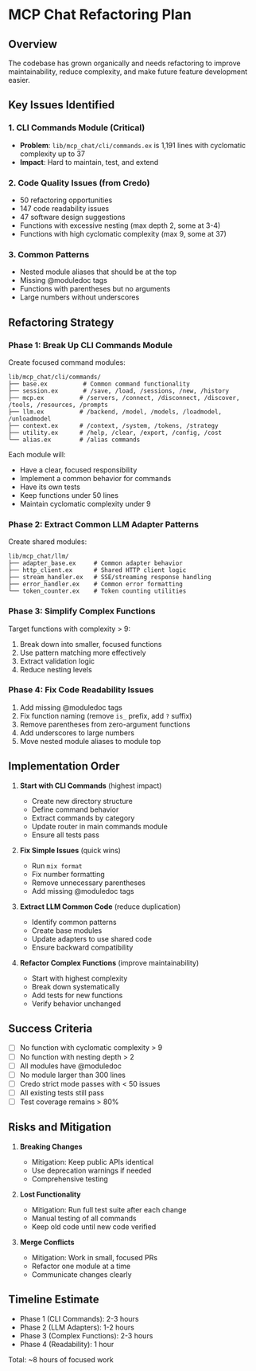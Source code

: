 # MCP Chat Refactoring Plan

## Overview
The codebase has grown organically and needs refactoring to improve maintainability, reduce complexity, and make future feature development easier.

## Key Issues Identified

### 1. CLI Commands Module (Critical)
- **Problem**: `lib/mcp_chat/cli/commands.ex` is 1,191 lines with cyclomatic complexity up to 37
- **Impact**: Hard to maintain, test, and extend

### 2. Code Quality Issues (from Credo)
- 50 refactoring opportunities
- 147 code readability issues  
- 47 software design suggestions
- Functions with excessive nesting (max depth 2, some at 3-4)
- Functions with high cyclomatic complexity (max 9, some at 37)

### 3. Common Patterns
- Nested module aliases that should be at the top
- Missing @moduledoc tags
- Functions with parentheses but no arguments
- Large numbers without underscores

## Refactoring Strategy

### Phase 1: Break Up CLI Commands Module

Create focused command modules:

```
lib/mcp_chat/cli/commands/
├── base.ex          # Common command functionality
├── session.ex       # /save, /load, /sessions, /new, /history
├── mcp.ex          # /servers, /connect, /disconnect, /discover, /tools, /resources, /prompts
├── llm.ex          # /backend, /model, /models, /loadmodel, /unloadmodel
├── context.ex      # /context, /system, /tokens, /strategy
├── utility.ex      # /help, /clear, /export, /config, /cost
└── alias.ex        # /alias commands
```

Each module will:
- Have a clear, focused responsibility
- Implement a common behavior for commands
- Have its own tests
- Keep functions under 50 lines
- Maintain cyclomatic complexity under 9

### Phase 2: Extract Common LLM Adapter Patterns

Create shared modules:
```
lib/mcp_chat/llm/
├── adapter_base.ex     # Common adapter behavior
├── http_client.ex      # Shared HTTP client logic
├── stream_handler.ex   # SSE/streaming response handling
├── error_handler.ex    # Common error formatting
└── token_counter.ex    # Token counting utilities
```

### Phase 3: Simplify Complex Functions

Target functions with complexity > 9:
1. Break down into smaller, focused functions
2. Use pattern matching more effectively
3. Extract validation logic
4. Reduce nesting levels

### Phase 4: Fix Code Readability Issues

1. Add missing @moduledoc tags
2. Fix function naming (remove `is_` prefix, add `?` suffix)
3. Remove parentheses from zero-argument functions
4. Add underscores to large numbers
5. Move nested module aliases to module top

## Implementation Order

1. **Start with CLI Commands** (highest impact)
   - Create new directory structure
   - Define command behavior
   - Extract commands by category
   - Update router in main commands module
   - Ensure all tests pass

2. **Fix Simple Issues** (quick wins)
   - Run `mix format`
   - Fix number formatting
   - Remove unnecessary parentheses
   - Add missing @moduledoc tags

3. **Extract LLM Common Code** (reduce duplication)
   - Identify common patterns
   - Create base modules
   - Update adapters to use shared code
   - Ensure backward compatibility

4. **Refactor Complex Functions** (improve maintainability)
   - Start with highest complexity
   - Break down systematically
   - Add tests for new functions
   - Verify behavior unchanged

## Success Criteria

- [ ] No function with cyclomatic complexity > 9
- [ ] No function with nesting depth > 2
- [ ] All modules have @moduledoc
- [ ] No module larger than 300 lines
- [ ] Credo strict mode passes with < 50 issues
- [ ] All existing tests still pass
- [ ] Test coverage remains > 80%

## Risks and Mitigation

1. **Breaking Changes**
   - Mitigation: Keep public APIs identical
   - Use deprecation warnings if needed
   - Comprehensive testing

2. **Lost Functionality**
   - Mitigation: Run full test suite after each change
   - Manual testing of all commands
   - Keep old code until new code verified

3. **Merge Conflicts**
   - Mitigation: Work in small, focused PRs
   - Refactor one module at a time
   - Communicate changes clearly

## Timeline Estimate

- Phase 1 (CLI Commands): 2-3 hours
- Phase 2 (LLM Adapters): 1-2 hours  
- Phase 3 (Complex Functions): 2-3 hours
- Phase 4 (Readability): 1 hour

Total: ~8 hours of focused work